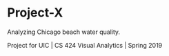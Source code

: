 # Project-X
Analyzing Chicago beach water quality.

Project for UIC | CS 424 Visual Analytics | Spring 2019

